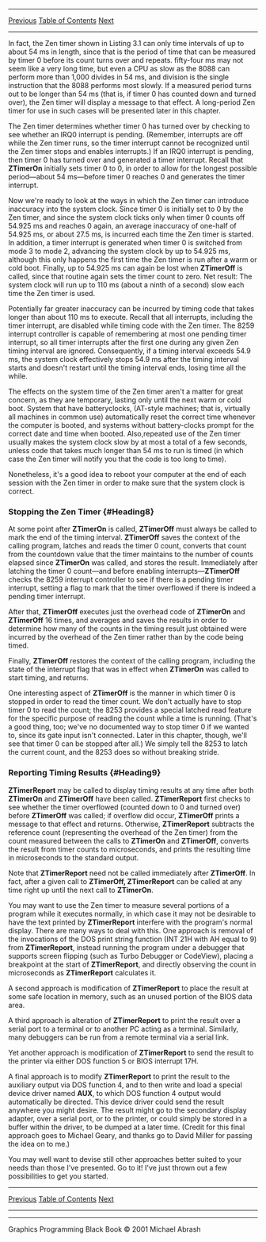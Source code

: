   ------------------------ --------------------------------- --------------------
  [Previous](03-03.html)   [Table of Contents](index.html)   [Next](03-05.html)
  ------------------------ --------------------------------- --------------------

In fact, the Zen timer shown in Listing 3.1 can only time intervals of
up to about 54 ms in length, since that is the period of time that can
be measured by timer 0 before its count turns over and repeats.
fifty-four ms may not seem like a very long time, but even a CPU as slow
as the 8088 can perform more than 1,000 divides in 54 ms, and division
is the single instruction that the 8088 performs most slowly. If a
measured period turns out to be longer than 54 ms (that is, if timer 0
has counted down and turned over), the Zen timer will display a message
to that effect. A long-period Zen timer for use in such cases will be
presented later in this chapter.

The Zen timer determines whether timer 0 has turned over by checking to
see whether an IRQ0 interrupt is pending. (Remember, interrupts are off
while the Zen timer runs, so the timer interrupt cannot be recognized
until the Zen timer stops and enables interrupts.) If an IRQ0 interrupt
is pending, then timer 0 has turned over and generated a timer
interrupt. Recall that **ZTimerOn** initially sets timer 0 to 0, in
order to allow for the longest possible period—about 54 ms—before timer
0 reaches 0 and generates the timer interrupt.

Now we're ready to look at the ways in which the Zen timer can introduce
inaccuracy into the system clock. Since timer 0 is initially set to 0 by
the Zen timer, and since the system clock ticks only when timer 0 counts
off 54.925 ms and reaches 0 again, an average inaccuracy of one-half of
54.925 ms, or about 27.5 ms, is incurred each time the Zen timer is
started. In addition, a timer interrupt is generated when timer 0 is
switched from mode 3 to mode 2, advancing the system clock by up to
54.925 ms, although this only happens the first time the Zen timer is
run after a warm or cold boot. Finally, up to 54.925 ms can again be
lost when **ZTimerOff** is called, since that routine again sets the
timer count to zero. Net result: The system clock will run up to 110 ms
(about a ninth of a second) slow each time the Zen timer is used.

Potentially far greater inaccuracy can be incurred by timing code that
takes longer than about 110 ms to execute. Recall that all interrupts,
including the timer interrupt, are disabled while timing code with the
Zen timer. The 8259 interrupt controller is capable of remembering at
most one pending timer interrupt, so all timer interrupts after the
first one during any given Zen timing interval are ignored.
Consequently, if a timing interval exceeds 54.9 ms, the system clock
effectively stops 54.9 ms after the timing interval starts and doesn't
restart until the timing interval ends, losing time all the while.

The effects on the system time of the Zen timer aren't a matter for
great concern, as they are temporary, lasting only until the next warm
or cold boot. System that have batteryclocks, (AT-style machines; that
is, virtually all machines in common use) automatically reset the
correct time whenever the computer is booted, and systems without
battery-clocks prompt for the correct date and time when booted.
Also,repeated use of the Zen timer usually makes the system clock slow
by at most a total of a few seconds, unless code that takes much longer
than 54 ms to run is timed (in which case the Zen timer will notify you
that the code is too long to time).

Nonetheless, it's a good idea to reboot your computer at the end of each
session with the Zen timer in order to make sure that the system clock
is correct.

### Stopping the Zen Timer {#Heading8}

At some point after **ZTimerOn** is called, **ZTimerOff** must always be
called to mark the end of the timing interval. **ZTimerOff** saves the
context of the calling program, latches and reads the timer 0 count,
converts that count from the countdown value that the timer maintains to
the number of counts elapsed since **ZTimerOn** was called, and stores
the result. Immediately after latching the timer 0 count—and before
enabling interrupts—**ZTimerOff** checks the 8259 interrupt controller
to see if there is a pending timer interrupt, setting a flag to mark
that the timer overflowed if there is indeed a pending timer interrupt.

After that, **ZTimerOff** executes just the overhead code of
**ZTimerOn** and **ZTimerOff** 16 times, and averages and saves the
results in order to determine how many of the counts in the timing
result just obtained were incurred by the overhead of the Zen timer
rather than by the code being timed.

Finally, **ZTimerOff** restores the context of the calling program,
including the state of the interrupt flag that was in effect when
**ZTimerOn** was called to start timing, and returns.

One interesting aspect of **ZTimerOff** is the manner in which timer 0
is stopped in order to read the timer count. We don't actually have to
stop timer 0 to read the count; the 8253 provides a special latched read
feature for the specific purpose of reading the count while a time is
running. (That's a good thing, too; we've no documented way to stop
timer 0 if we wanted to, since its gate input isn't connected. Later in
this chapter, though, we'll see that timer 0 can be stopped after all.)
We simply tell the 8253 to latch the current count, and the 8253 does so
without breaking stride.

### Reporting Timing Results {#Heading9}

**ZTimerReport** may be called to display timing results at any time
after both **ZTimerOn** and **ZTimerOff** have been called.
**ZTimerReport** first checks to see whether the timer overflowed
(counted down to 0 and turned over) before **ZTimerOff** was called; if
overflow did occur, **ZTimerOff** prints a message to that effect and
returns. Otherwise, **ZTimerReport** subtracts the reference count
(representing the overhead of the Zen timer) from the count measured
between the calls to **ZTimerOn** and **ZTimerOff**, converts the result
from timer counts to microseconds, and prints the resulting time in
microseconds to the standard output.

Note that **ZTimerReport** need not be called immediately after
**ZTimerOff**. In fact, after a given call to **ZTimerOff,
ZTimerReport** can be called at any time right up until the next call to
**ZTimerOn**.

You may want to use the Zen timer to measure several portions of a
program while it executes normally, in which case it may not be
desirable to have the text printed by **ZTimerReport** interfere with
the program's normal display. There are many ways to deal with this. One
approach is removal of the invocations of the DOS print string function
(INT 21H with AH equal to 9) from **ZTimerReport**, instead running the
program under a debugger that supports screen flipping (such as Turbo
Debugger or CodeView), placing a breakpoint at the start of
**ZTimerReport**, and directly observing the count in microseconds as
**ZTimerReport** calculates it.

A second approach is modification of **ZTimerReport** to place the
result at some safe location in memory, such as an unused portion of the
BIOS data area.

A third approach is alteration of **ZTimerReport** to print the result
over a serial port to a terminal or to another PC acting as a terminal.
Similarly, many debuggers can be run from a remote terminal via a serial
link.

Yet another approach is modification of **ZTimerReport** to send the
result to the printer via either DOS function 5 or BIOS interrupt 17H.

A final approach is to modify **ZTimerReport** to print the result to
the auxiliary output via DOS function 4, and to then write and load a
special device driver named **AUX**, to which DOS function 4 output
would automatically be directed. This device driver could send the
result anywhere you might desire. The result might go to the secondary
display adapter, over a serial port, or to the printer, or could simply
be stored in a buffer within the driver, to be dumped at a later time.
(Credit for this final approach goes to Michael Geary, and thanks go to
David Miller for passing the idea on to me.)

You may well want to devise still other approaches better suited to your
needs than those I've presented. Go to it! I've just thrown out a few
possibilities to get you started.

  ------------------------ --------------------------------- --------------------
  [Previous](03-03.html)   [Table of Contents](index.html)   [Next](03-05.html)
  ------------------------ --------------------------------- --------------------

* * * * *

Graphics Programming Black Book © 2001 Michael Abrash
